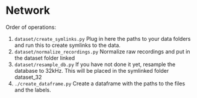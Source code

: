 # Network

Order of operations:
1. `dataset/create_symlinks.py` Plug in here the paths to your data folders and run this to create symlinks to the data.
2. `dataset/normalize_recordings.py` Normalize raw recordings and put in the dataset folder linked
2. `dataset/resample_db.py` If you have not done it yet, resample the database to 32kHz. This will be placed in the symlinked folder dataset_32
3. `./create_dataframe.py` Create a dataframe with the paths to the files and the labels.